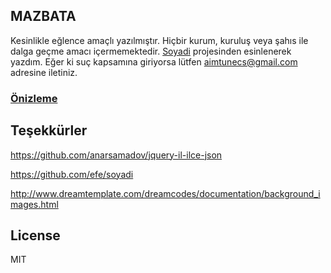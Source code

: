 ## MAZBATA

Kesinlikle eğlence amaçlı yazılmıştır. Hiçbir kurum, kuruluş veya şahıs ile dalga geçme amacı içermemektedir. [Soyadi](https://github.com/efe/soyadi) projesinden esinlenerek yazdım. Eğer ki suç kapsamına giriyorsa lütfen aimtunecs@gmail.com adresine iletiniz.

### [Önizleme](http://aimtune.github.io/mazbata)

## Teşekkürler

https://github.com/anarsamadov/jquery-il-ilce-json

https://github.com/efe/soyadi

http://www.dreamtemplate.com/dreamcodes/documentation/background_images.html


License
----

MIT
